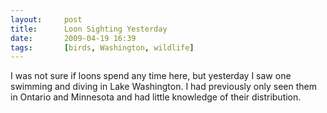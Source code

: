 ```yaml
---
layout:     post
title:      Loon Sighting Yesterday
date:       2009-04-19 16:39
tags:       [birds, Washington, wildlife]
---
```


I was not sure if loons spend any time here, but yesterday I saw one swimming and diving in Lake Washington. I had previously only seen them in Ontario and Minnesota and had little knowledge of their distribution.
